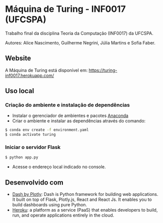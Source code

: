 # Máquina de Turing - INF0017 (UFCSPA)
Trabalho final da disciplina Teoria da Computação (INF0017) da UFCSPA.

Autores: Alice Nascimento, Guilherme Negrini, Júlia Martins e Sofia Faber.

## Website

A Máquina de Turing está disponível em: https://turing-inf0017.herokuapp.com/

## Uso local
### Criação do ambiente e instalação de dependências
 - Instalar o gerenciador de ambientes e pacotes [Anaconda](https://www.anaconda.com/distribution/#download-section)
 - Criar o ambiente e instalar as dependências através do comando:

 ```bash
 $ conda env create -f environment.yaml
 $ conda activate turing
 ```
### Iniciar o servidor Flask
 ```bash
 $ python app.py
 ```
  - Acesse o endereço local indicado no console.
 
 ## Desenvolvido com
 
 - [Dash by Plotly](https://plot.ly/dash/): Dash is Python framework for building web applications. It built on top of Flask, Plotly.js, React and React Js. It enables you to build dashboards using pure Python.
 - [Heroku](https://www.heroku.com): a platform as a service (PaaS) that enables developers to build, run, and operate applications entirely in the cloud.
